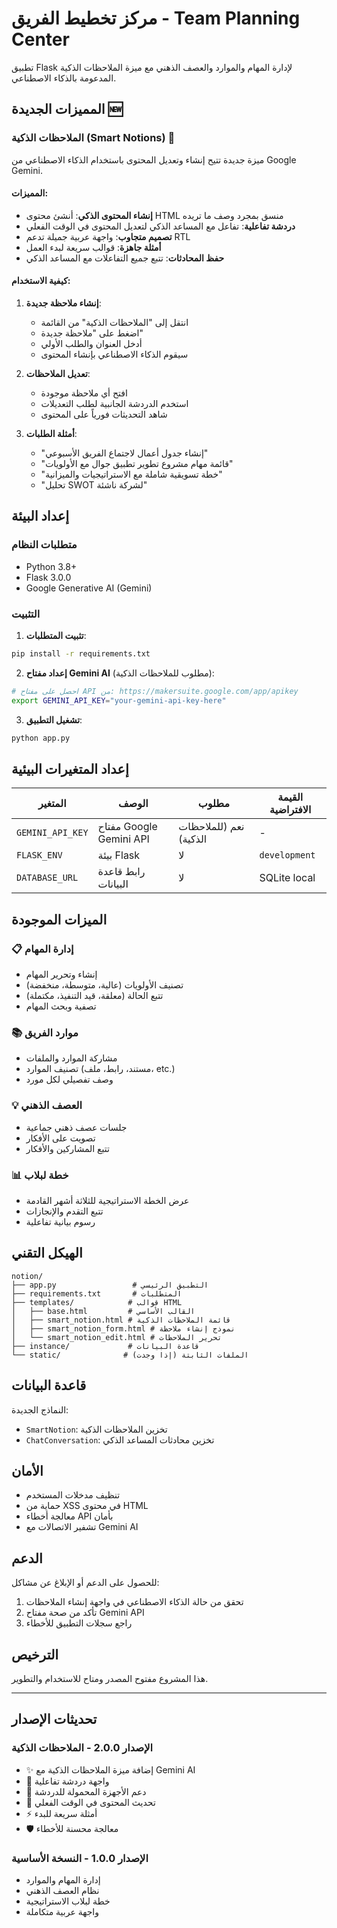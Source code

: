 # مركز تخطيط الفريق - Team Planning Center

تطبيق Flask لإدارة المهام والموارد والعصف الذهني مع ميزة الملاحظات الذكية المدعومة بالذكاء الاصطناعي.

## المميزات الجديدة 🆕

### الملاحظات الذكية (Smart Notions) 🧠

ميزة جديدة تتيح إنشاء وتعديل المحتوى باستخدام الذكاء الاصطناعي من Google Gemini.

#### المميزات:
- **إنشاء المحتوى الذكي**: أنشئ محتوى HTML منسق بمجرد وصف ما تريده
- **دردشة تفاعلية**: تفاعل مع المساعد الذكي لتعديل المحتوى في الوقت الفعلي
- **تصميم متجاوب**: واجهة عربية جميلة تدعم RTL
- **أمثلة جاهزة**: قوالب سريعة لبدء العمل
- **حفظ المحادثات**: تتبع جميع التفاعلات مع المساعد الذكي

#### كيفية الاستخدام:

1. **إنشاء ملاحظة جديدة**:
   - انتقل إلى "الملاحظات الذكية" من القائمة
   - اضغط على "ملاحظة جديدة"
   - أدخل العنوان والطلب الأولي
   - سيقوم الذكاء الاصطناعي بإنشاء المحتوى

2. **تعديل الملاحظات**:
   - افتح أي ملاحظة موجودة
   - استخدم الدردشة الجانبية لطلب التعديلات
   - شاهد التحديثات فورياً على المحتوى

3. **أمثلة الطلبات**:
   - "إنشاء جدول أعمال لاجتماع الفريق الأسبوعي"
   - "قائمة مهام مشروع تطوير تطبيق جوال مع الأولويات"
   - "خطة تسويقية شاملة مع الاستراتيجيات والميزانية"
   - "تحليل SWOT لشركة ناشئة"

## إعداد البيئة

### متطلبات النظام
- Python 3.8+
- Flask 3.0.0
- Google Generative AI (Gemini)

### التثبيت

1. **تثبيت المتطلبات**:
```bash
pip install -r requirements.txt
```

2. **إعداد مفتاح Gemini AI** (مطلوب للملاحظات الذكية):
```bash
# احصل على مفتاح API من: https://makersuite.google.com/app/apikey
export GEMINI_API_KEY="your-gemini-api-key-here"
```

3. **تشغيل التطبيق**:
```bash
python app.py
```

## إعداد المتغيرات البيئية

| المتغير | الوصف | مطلوب | القيمة الافتراضية |
|---------|-------|---------|-------------------|
| `GEMINI_API_KEY` | مفتاح Google Gemini API | نعم (للملاحظات الذكية) | - |
| `FLASK_ENV` | بيئة Flask | لا | `development` |
| `DATABASE_URL` | رابط قاعدة البيانات | لا | SQLite local |

## الميزات الموجودة

### 📋 إدارة المهام
- إنشاء وتحرير المهام
- تصنيف الأولويات (عالية، متوسطة، منخفضة)
- تتبع الحالة (معلقة، قيد التنفيذ، مكتملة)
- تصفية وبحث المهام

### 📚 موارد الفريق
- مشاركة الموارد والملفات
- تصنيف الموارد (مستند، رابط، ملف، etc.)
- وصف تفصيلي لكل مورد

### 💡 العصف الذهني
- جلسات عصف ذهني جماعية
- تصويت على الأفكار
- تتبع المشاركين والأفكار

### 📊 خطة لبلاب
- عرض الخطة الاستراتيجية للثلاثة أشهر القادمة
- تتبع التقدم والإنجازات
- رسوم بيانية تفاعلية

## الهيكل التقني

```
notion/
├── app.py                 # التطبيق الرئيسي
├── requirements.txt       # المتطلبات
├── templates/            # قوالب HTML
│   ├── base.html         # القالب الأساسي
│   ├── smart_notion.html # قائمة الملاحظات الذكية
│   ├── smart_notion_form.html # نموذج إنشاء ملاحظة
│   └── smart_notion_edit.html # تحرير الملاحظات
├── instance/             # قاعدة البيانات
└── static/              # الملفات الثابتة (إذا وجدت)
```

## قاعدة البيانات

النماذج الجديدة:
- `SmartNotion`: تخزين الملاحظات الذكية
- `ChatConversation`: تخزين محادثات المساعد الذكي

## الأمان

- تنظيف مدخلات المستخدم
- حماية من XSS في محتوى HTML
- معالجة أخطاء API بأمان
- تشفير الاتصالات مع Gemini AI

## الدعم

للحصول على الدعم أو الإبلاغ عن مشاكل:
1. تحقق من حالة الذكاء الاصطناعي في واجهة إنشاء الملاحظات
2. تأكد من صحة مفتاح Gemini API
3. راجع سجلات التطبيق للأخطاء

## الترخيص

هذا المشروع مفتوح المصدر ومتاح للاستخدام والتطوير.

---

## تحديثات الإصدار

### الإصدار 2.0.0 - الملاحظات الذكية
- ✨ إضافة ميزة الملاحظات الذكية مع Gemini AI
- 🎨 واجهة دردشة تفاعلية
- 📱 دعم الأجهزة المحمولة للدردشة
- 🔄 تحديث المحتوى في الوقت الفعلي
- ⚡ أمثلة سريعة للبدء
- 🛡️ معالجة محسنة للأخطاء

### الإصدار 1.0.0 - النسخة الأساسية
- إدارة المهام والموارد
- نظام العصف الذهني
- خطة لبلاب الاستراتيجية
- واجهة عربية متكاملة 